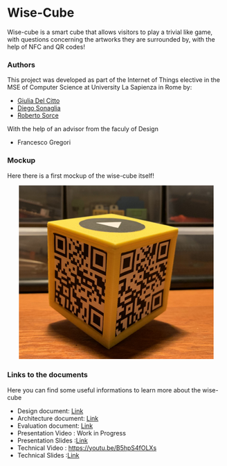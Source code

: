 # Wise-Cube 
Wise-cube is a smart cube that allows visitors to play a trivial like game, with questions concerning the artworks they are surrounded by, with the help of NFC and QR codes!

### Authors
This project was developed as part of the Internet of Things elective in the MSE of Computer Science at University La Sapienza in Rome by:
- [Giulia Del Citto](https://www.linkedin.com/in/giulia-del-citto-316a8b1a3)
- [Diego Sonaglia](https://www.linkedin.com/in/diego-sonaglia-66a96915b)
- [Roberto Sorce](https://www.linkedin.com/in/roberto-sorce-52491512a) 


With the help of an advisor from the faculy of Design
- Francesco Gregori

### Mockup
Here there is a first mockup of the wise-cube itself!
<p align="center">
 <img src="mockup/cube-picture.jpg" width="450" )
</p>


### Links to the documents

Here you can find some useful informations to learn more about the wise-cube

- Design document: [Link](Design/README.md)
- Architecture document: [Link](Architecture/README.md)  
- Evaluation document: [Link](Evaluation/README.md)  
- Presentation Video : Work in Progress
- Presentation Slides :[Link](Evaluation/WiseCube.pdf)  
- Technical Video : https://youtu.be/B5hpS4fOLXs
- Technical Slides :[Link](WiseCube_technical_aspects.pdf)  

          
